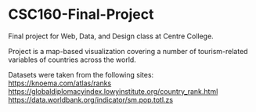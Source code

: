 # CSC160-Final-Project
Final project for Web, Data, and Design class at Centre College.

Project is a map-based visualization covering a number of tourism-related variables of countries across the world.

Datasets were taken from the following sites: 
https://knoema.com/atlas/ranks   
https://globaldiplomacyindex.lowyinstitute.org/country_rank.html  
https://data.worldbank.org/indicator/sm.pop.totl.zs  
